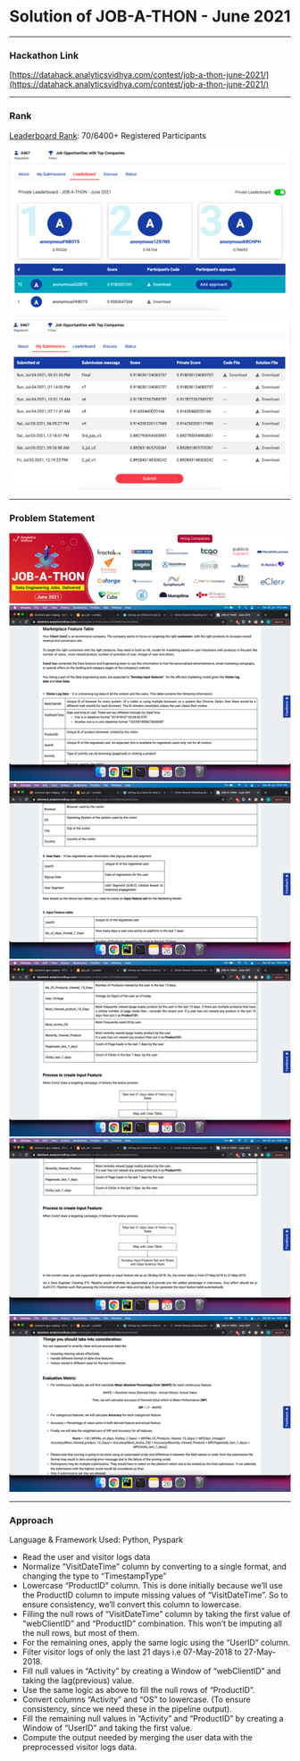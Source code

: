 # Solution of JOB-A-THON - June 2021

----
### Hackathon Link


[https://datahack.analyticsvidhya.com/contest/job-a-thon-june-2021/](https://datahack.analyticsvidhya.com/contest/job-a-thon-june-2021/)

----
### Rank
[Leaderboard Rank](https://datahack.analyticsvidhya.com/contest/job-a-thon-june-2021/#LeaderBoard): 70/6400+ Registered Participants

![](problem_statement/rank1.png)

![](problem_statement/rank2.png)

----
### Problem Statement
![](problem_statement/cover.png)
![](problem_statement/part1.png)
![](problem_statement/part2.png)
![](problem_statement/part3.png)
![](problem_statement/part4.png)
![](problem_statement/part5.png)

----
### Approach

Language & Framework Used: Python, Pyspark

* Read the user and visitor logs data
* Normalize “VisitDateTime” column by converting to a single format, and changing the type to “TimestampType”
* Lowercase “ProductID” column. This is done initially because we’ll use the ProductID column to impute missing values of “VisitDateTime”. So to ensure consistency, we’ll convert this column to lowercase.
* Filling the null rows of “VisitDateTime” column by taking the first value of “webClientID” and “ProductID” combination. This won’t be imputing all the null rows, but most of them.
* For the remaining ones, apply the same logic using the “UserID” column.
* Filter visitor logs of only the last 21 days i.e 07-May-2018 to 27-May-2018.
* Fill null values in “Activity” by creating a Window of “webClientID” and taking the lag(previous) value.
* Use the same logic as above to fill the null rows of “ProductID”.
* Convert columns “Activity” and “OS” to lowercase. (To ensure consistency, since we need these in the pipeline output).
* Fill the remaining null values in “Activity” and “ProductID” by creating a Window of “UserID” and taking the first value.
* Compute the output needed by merging the user data with the preprocessed visitor logs data.
